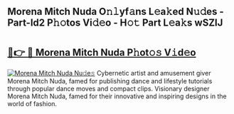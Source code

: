## Morena Mitch Nuda O𝚗𝚕yf𝚊ns L𝚎a𝚔ed N𝚞𝚍es - Part-Id2 P𝚑𝚘tos Vi𝚍𝚎o - H𝚘𝚝 Part L𝚎a𝚔s wSZIJ

# <h2><a href="http://kfchx0.oniu.top/?m=Morena+Mitch+Nuda">🔗👉 🔴 Morena Mitch Nuda P𝚑ot𝚘𝚜 V𝚒d𝚎o</a></h2>

[![Morena Mitch Nuda Nu𝚍e𝚜](https://i.imgur.com/0qMVB7G.gif)](http://kfchx0.oniu.top/?m=Morena+Mitch+Nuda)
Cybernetic artist and amusement giver Morena Mitch Nuda, famed for publishing dance and lifestyle tutorials through popular dance moves and compact clips. Visionary designer Morena Mitch Nuda, famed for their innovative and inspiring designs in the world of fashion.  
